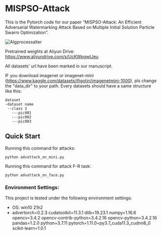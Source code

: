# MISPSO-Attack

This is the Pytorch code for our paper “MISPSO-Attack: An Efficient Adversarial Watermarking Attack Based on Multiple Initial Solution Particle Swarm Optimization”.

![Algprocessalter](D:\PaperLearning\达瓦里希\MISPSO-Attack-Sec-Revision\figure\Algprocessalter.png)

Pretrained weights at Aliyun Drive: https://www.aliyundrive.com/s/UcKWpgwtJeu

All datasets' url have been marked in our manuscript.

IF you download imagenet or imagenet-mini (https://www.kaggle.com/datasets/ifigotin/imagenetmini-1000), pls change the "data_dir" to your path.
Every datasets should have a same structure like this:

```
dataset
-dataset name
 --class 1
   ---pic001
   ---pic002
   ---pic003  
```

## Quick Start

Running this command for attacks:

```
python advattack_on_mini.py
```

Running this command for attack F-R task:

```
python advattack_on_face.py
```

### Environment Settings:
This project is tested under the following environment settings:
- OS: win10 21h2
- advertorch=0.2.3
  cudatoolkit=11.3.1
  dlib=19.23.1
  numpy=1.16.6
  opencv=3.4.2
  opencv-contrib-python=3.4.2.16
  opencv-python=3.4.2.16
  pandas=1.2.0
  python=3.7.11
  pytorch=1.11.0=py3.7_cuda11.3_cudnn8_0
  scikit-learn=1.0.1
